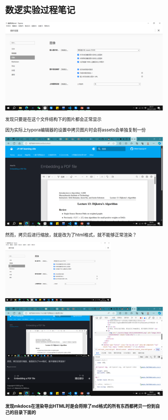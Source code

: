 # 数逻实验过程笔记

![image-20231120201822638](./assets/image-20231120201822638.png)

发现只要是在这个文件结构下的图片都会正常显示

因为实际上typora编辑器的设置中拷贝图片时会将assets会单独复制一份

![image-20231120201554458](./assets/image-20231120201554458.png)

然而，拷贝后进行缩放，就是改为了html格式，就不能够正常渲染？

<img src="./assets/image-20231120201906942.png" alt="image-20231120201906942" style="zoom:33%;" />

![image-20231120202158410](./assets/image-20231120202158410.png)

#### 发现mkdocs在渲染导出HTML时是会将除了md格式的所有东西都拷贝一份到自己的目录下面的